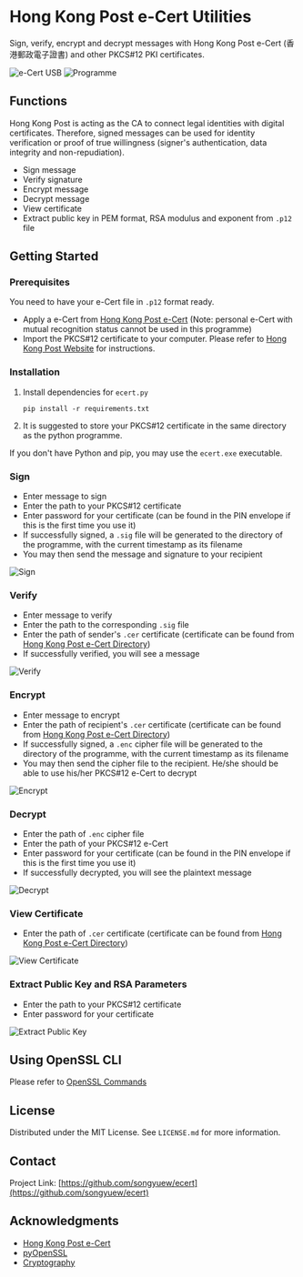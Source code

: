 # Hong Kong Post e-Cert Utilities
Sign, verify, encrypt and decrypt messages with Hong Kong Post e-Cert (香港郵政電子證書) and other PKCS#12 PKI certificates.

![e-Cert USB](./img/ecert_usb.jpg)
![Programme](./img/main.png)

## Functions

Hong Kong Post is acting as the CA to connect legal identities with digital certificates. Therefore, signed messages can be used for identity verification or proof of true willingness (signer's authentication, data integrity and non-repudiation).
- Sign message
- Verify signature
- Encrypt message
- Decrypt message
- View certificate
- Extract public key in PEM format, RSA modulus and exponent from `.p12` file

## Getting Started

### Prerequisites
You need to have your e-Cert file in `.p12` format ready. 
- Apply a e-Cert from [Hong Kong Post e-Cert](https://www.ecert.gov.hk/product/ecert/apply/certapply.html#t1) (Note: personal e-Cert with mutual recognition status cannot be used in this programme)
- Import the PKCS#12 certificate to your computer. Please refer to [Hong Kong Post Website](https://www.ecert.gov.hk/product/ecert/ecertop/index.html) for instructions.

### Installation
1. Install dependencies for `ecert.py`

    ```
    pip install -r requirements.txt
    ```

2. It is suggested to store your PKCS#12 certificate in the same directory as the python programme.

If you don't have Python and pip, you may use the `ecert.exe` executable.

### Sign
- Enter message to sign
- Enter the path to your PKCS#12 certificate
- Enter password for your certificate (can be found in the PIN envelope if this is the first time you use it)
- If successfully signed, a `.sig` file will be generated to the directory of the programme, with the current timestamp as its filename
- You may then send the message and signature to your recipient

![Sign](./img/sign.png)

### Verify
- Enter message to verify
- Enter the path to the corresponding `.sig` file
- Enter the path of sender's `.cer` certificate (certificate can be found from [Hong Kong Post e-Cert Directory](https://www.ecert.gov.hk/hkpost/app/querycertstatus/web/home?lang=english&channel=WEB&certCategory=P))
- If successfully verified, you will see a message

![Verify](./img/verify.png)

### Encrypt
- Enter message to encrypt
- Enter the path of recipient's `.cer` certificate (certificate can be found from [Hong Kong Post e-Cert Directory](https://www.ecert.gov.hk/hkpost/app/querycertstatus/web/home?lang=english&channel=WEB&certCategory=P))
- If successfully signed, a `.enc` cipher file will be generated to the directory of the programme, with the current timestamp as its filename
- You may then send the cipher file to the recipient. He/she should be able to use his/her PKCS#12 e-Cert to decrypt

![Encrypt](./img/encrypt.png)

### Decrypt
- Enter the path of `.enc` cipher file
- Enter the path of your PKCS#12 e-Cert
- Enter password for your certificate (can be found in the PIN envelope if this is the first time you use it)
- If successfully decrypted, you will see the plaintext message

![Decrypt](./img/decrypt.png)

### View Certificate
- Enter the path of `.cer` certificate (certificate can be found from [Hong Kong Post e-Cert Directory](https://www.ecert.gov.hk/hkpost/app/querycertstatus/web/home?lang=english&channel=WEB&certCategory=P))

![View Certificate](./img/view_cert.png)

### Extract Public Key and RSA Parameters

- Enter the path to your PKCS#12 certificate
- Enter password for your certificate

![Extract Public Key](./img/p12-pk.png)


## Using OpenSSL CLI
Please refer to [OpenSSL Commands](./openssl_cmd.md)

## License

Distributed under the MIT License. See `LICENSE.md` for more information.

## Contact

Project Link: [https://github.com/songyuew/ecert](https://github.com/songyuew/ecert)

## Acknowledgments

- [Hong Kong Post e-Cert](https://www.ecert.gov.hk/index.html)
- [pyOpenSSL](https://www.pyopenssl.org/en/stable/index.html)
- [Cryptography](https://cryptography.io/en/latest/)
